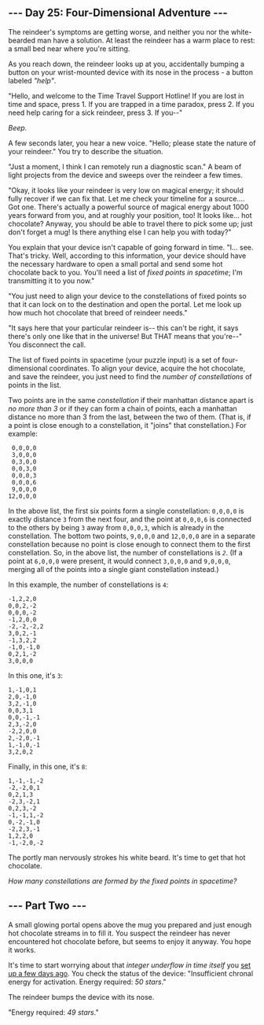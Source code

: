 ## --- Day 25: Four-Dimensional Adventure ---

The reindeer's symptoms are getting worse, and neither you nor the white-bearded man have a solution. At least the reindeer has a warm place to rest: a small bed near where you're sitting.

As you reach down, the reindeer looks up at you, <span title="It was not an accident.">accidentally</span> bumping a button on your wrist-mounted device with its nose in the process - a button labeled _"help"_.

"Hello, and welcome to the Time Travel Support Hotline! If you are lost in time and space, press 1. If you are trapped in a time paradox, press 2. If you need help caring for a sick reindeer, press 3. If you--"

_Beep._

A few seconds later, you hear a new voice. "Hello; please state the nature of your reindeer." You try to describe the situation.

"Just a moment, I think I can remotely run a diagnostic scan." A beam of light projects from the device and sweeps over the reindeer a few times.

"Okay, it looks like your reindeer is very low on magical energy; it should fully recover if we can fix that. Let me check your timeline for a source.... Got one. There's actually a powerful source of magical energy about 1000 years forward from you, and at roughly your position, too! It looks like... hot chocolate? Anyway, you should be able to travel there to pick some up; just don't forget a mug! Is there anything else I can help you with today?"

You explain that your device isn't capable of going forward in time. "I... see. That's tricky. Well, according to this information, your device should have the necessary hardware to open a small portal and send some hot chocolate back to you. You'll need a list of _fixed points in spacetime_; I'm transmitting it to you now."

"You just need to align your device to the constellations of fixed points so that it can lock on to the destination and open the portal. Let me look up how much hot chocolate that breed of reindeer needs."

"It says here that your particular reindeer is-- this can't be right, it says there's only one like that in the universe! But THAT means that you're--" You disconnect the call.

The list of fixed points in spacetime (your puzzle input) is a set of four-dimensional coordinates. To align your device, acquire the hot chocolate, and save the reindeer, you just need to find the _number of constellations_ of points in the list.

Two points are in the same _constellation_ if their manhattan distance apart is _no more than 3_ or if they can form a chain of points, each a manhattan distance no more than 3 from the last, between the two of them. (That is, if a point is close enough to a constellation, it "joins" that constellation.) For example:

     0,0,0,0
     3,0,0,0
     0,3,0,0
     0,0,3,0
     0,0,0,3
     0,0,0,6
     9,0,0,0
    12,0,0,0

In the above list, the first six points form a single constellation: `` 0,0,0,0 `` is exactly distance `` 3 `` from the next four, and the point at `` 0,0,0,6 `` is connected to the others by being `` 3 `` away from `` 0,0,0,3 ``, which is already in the constellation. The bottom two points, `` 9,0,0,0 `` and `` 12,0,0,0 `` are in a separate constellation because no point is close enough to connect them to the first constellation. So, in the above list, the number of constellations is <code><em>2</em></code>. (If a point at `` 6,0,0,0 `` were present, it would connect `` 3,0,0,0 `` and `` 9,0,0,0 ``, merging all of the points into a single giant constellation instead.)

In this example, the number of constellations is `` 4 ``:

    -1,2,2,0
    0,0,2,-2
    0,0,0,-2
    -1,2,0,0
    -2,-2,-2,2
    3,0,2,-1
    -1,3,2,2
    -1,0,-1,0
    0,2,1,-2
    3,0,0,0

In this one, it's `` 3 ``:

    1,-1,0,1
    2,0,-1,0
    3,2,-1,0
    0,0,3,1
    0,0,-1,-1
    2,3,-2,0
    -2,2,0,0
    2,-2,0,-1
    1,-1,0,-1
    3,2,0,2

Finally, in this one, it's `` 8 ``:

    1,-1,-1,-2
    -2,-2,0,1
    0,2,1,3
    -2,3,-2,1
    0,2,3,-2
    -1,-1,1,-2
    0,-2,-1,0
    -2,2,3,-1
    1,2,2,0
    -1,-2,0,-2

The portly man nervously strokes his white beard. It's time to get that hot chocolate.

_How many constellations are formed by the fixed points in spacetime?_

## --- Part Two ---

A small glowing portal opens above the mug you prepared and just enough hot chocolate streams in to fill it. You suspect the reindeer has never encountered hot chocolate before, but seems to enjoy it anyway. You hope it works.

It's time to start worrying about that _integer underflow in time itself_ you [set up a few days ago](21). You check the status of the device: "Insufficient chronal energy for activation. Energy required: <em class="star">50 stars</em>."

The reindeer bumps the device with its nose.

"Energy required: <em class="star">49 stars</em>."